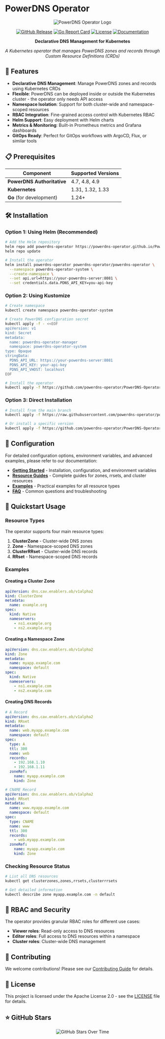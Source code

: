 # PowerDNS Operator

<div align="center">

![PowerDNS Operator Logo](https://img.shields.io/badge/PowerDNS-Operator-blue?style=for-the-badge&logo=kubernetes)

[![GitHub Release](https://img.shields.io/github/v/release/powerdns-operator/powerdns-operator)](https://github.com/powerdns-operator/powerdns-operator/releases)
[![Go Report Card](https://goreportcard.com/badge/github.com/powerdns-operator/powerdns-operator)](https://goreportcard.com/report/github.com/powerdns-operator/powerdns-operator)
[![License](https://img.shields.io/badge/License-Apache%202.0-blue.svg)](https://opensource.org/licenses/Apache-2.0)
[![Documentation](https://img.shields.io/badge/docs-powerdns--operator.github.io-blue)](https://powerdns-operator.github.io/powerdns-operator/)

**Declarative DNS Management for Kubernetes**

*A Kubernetes operator that manages PowerDNS zones and records through Custom Resource Definitions (CRDs)*

</div>

## 🚀 Features

- **Declarative DNS Management**: Manage PowerDNS zones and records using Kubernetes CRDs
- **Flexible**: PowerDNS can be deployed inside or outside the Kubernetes cluster - the operator only needs API access
- **Namespace Isolation**: Support for both cluster-wide and namespace-scoped resources
- **RBAC Integration**: Fine-grained access control with Kubernetes RBAC
- **Helm Support**: Easy deployment with Helm charts
- **Metrics & Monitoring**: Built-in Prometheus metrics and Grafana dashboards
- **GitOps Ready**: Perfect for GitOps workflows with ArgoCD, Flux, or similar tools

## 📋 Prerequisites

| Component | Supported Versions |
|-----------|-------------------|
| **PowerDNS Authoritative** | 4.7, 4.8, 4.9 |
| **Kubernetes** | 1.31, 1.32, 1.33 |
| **Go** (for development) | 1.24+ |

## 🛠️ Installation

### Option 1: Using Helm (Recommended)

```bash
# Add the Helm repository
helm repo add powerdns-operator https://powerdns-operator.github.io/PowerDNS-Operator-helm-chart
helm repo update

# Install the operator
helm install powerdns-operator powerdns-operator/powerdns-operator \
  --namespace powerdns-operator-system \
  --create-namespace \
  --set api.url=https://your-powerdns-server:8081 \
  --set credentials.data.PDNS_API_KEY=you-api-key
```

### Option 2: Using Kustomize

```bash
# Create namespace
kubectl create namespace powerdns-operator-system

# Create PowerDNS configuration secret
kubectl apply -f - <<EOF
apiVersion: v1
kind: Secret
metadata:
  name: powerdns-operator-manager
  namespace: powerdns-operator-system
type: Opaque
stringData:
  PDNS_API_URL: https://your-powerdns-server:8081
  PDNS_API_KEY: your-api-key
  PDNS_API_VHOST: localhost
EOF

# Install the operator
kubectl apply -f https://github.com/powerdns-operator/PowerDNS-Operator/releases/latest/download/bundle.yaml
```

### Option 3: Direct Installation

```bash
# Install from the main branch
kubectl apply -f https://raw.githubusercontent.com/powerdns-operator/powerdns-operator/main/dist/install.yaml

# Or install a specific version
kubectl apply -f https://github.com/powerdns-operator/PowerDNS-Operator/releases/download/v0.1.0/bundle.yaml
```

## 🔧 Configuration

For detailed configuration options, environment variables, and advanced examples, please refer to our documentation:

- **[Getting Started](docs/introduction/getting-started.md)** - Installation, configuration, and environment variables
- **[Resource Guides](docs/guides/)** - Complete guides for zones, rrsets, and cluster resources
- **[Examples](docs/snippets/)** - Practical examples for all resource types
- **[FAQ](docs/introduction/faq.md)** - Common questions and troubleshooting

## 📖 Quickstart Usage

### Resource Types

The operator supports four main resource types:

1. **ClusterZone** - Cluster-wide DNS zones
2. **Zone** - Namespace-scoped DNS zones  
3. **ClusterRRset** - Cluster-wide DNS records
4. **RRset** - Namespace-scoped DNS records

### Examples

#### Creating a Cluster Zone

```yaml
apiVersion: dns.cav.enablers.ob/v1alpha2
kind: ClusterZone
metadata:
  name: example.org
spec:
  kind: Native
  nameservers:
    - ns1.example.org
    - ns2.example.org
```

#### Creating a Namespace Zone

```yaml
apiVersion: dns.cav.enablers.ob/v1alpha2
kind: Zone
metadata:
  name: myapp.example.com
  namespace: default
spec:
  kind: Native
  nameservers:
    - ns1.example.com
    - ns2.example.com
```

#### Creating DNS Records

```yaml
# A Record
apiVersion: dns.cav.enablers.ob/v1alpha2
kind: RRset
metadata:
  name: web.myapp.example.com
  namespace: default
spec:
  type: A
  ttl: 300
  name: web
  records:
    - 192.168.1.10
    - 192.168.1.11
  zoneRef:
    name: myapp.example.com
    kind: Zone

# CNAME Record
apiVersion: dns.cav.enablers.ob/v1alpha2
kind: RRset
metadata:
  name: www.myapp.example.com
  namespace: default
spec:
  type: CNAME
  name: www
  ttl: 300
  records:
    - web.myapp.example.com
  zoneRef:
    name: myapp.example.com
    kind: Zone
```

### Checking Resource Status

```bash
# List all DNS resources
kubectl get clusterzones,zones,rrsets,clusterrrsets

# Get detailed information
kubectl describe zone myapp.example.com -n default
```

## 🔐 RBAC and Security

The operator provides granular RBAC roles for different use cases:

- **Viewer roles**: Read-only access to DNS resources
- **Editor roles**: Full access to DNS resources within a namespace
- **Cluster roles**: Cluster-wide DNS management

## 🤝 Contributing

We welcome contributions! Please see our [Contributing Guide](CONTRIBUTING.md) for details.

## 📄 License

This project is licensed under the Apache License 2.0 - see the [LICENSE](LICENSE) file for details.

## ⭐️ GitHub Stars

<div align="center">

![GitHub Stars Over Time](https://starchart.cc/powerdns-operator/powerdns-operator.svg)

</div>


